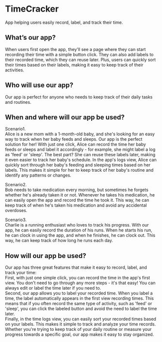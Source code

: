 # TimeCracker
App helping users easily record, label, and track their time.

## What’s our app?
When users first open the app, they'll see a page where they can start recording their time with a simple button click. 
They can also add labels to their recorded time, which they can reuse later.
Plus, users can quickly sort their times based on their labels, making it easy to keep track of their activities.

## Who will use our app?
Our app is perfect for anyone who needs to keep track of their daily tasks and routines.

## When and where will our app be used?
Scenario1.<br />
Alice is a new mom with a 1-month-old baby, and she's looking for an easy way to track when her baby feeds and sleeps. Our app is the perfect solution for her! With just one click, Alice can record the time her baby feeds or sleeps and label it accordingly - for example, she might label a log as 'feed' or 'sleep'. The best part? She can reuse these labels later, making it even easier to track her baby's schedule. In the app's logs view, Alice can quickly sort through her baby's feeding and sleeping times based on her labels. This makes it simple for her to keep track of her baby's routine and identify any patterns or changes.

Scenario2.<br />
Bob needs to take medication every morning, but sometimes he forgets whether he's already taken it or not. Whenever he takes his medication, he can easily open the app and record the time he took it. This way, he can keep track of when he's taken his medication and avoid any accidental overdoses.

Scenario3.<br />
Charlie is a running enthusiast who loves to track his progress. With our app, he can easily record the duration of his runs. When he starts his run, he can clock in using the app, and when he finishes, he can clock out. This way, he can keep track of how long he runs each day.

## How will our app be used?
Our app has three great features that make it easy to record, label, and track your time:<br />
First, with just one simple click, you can record the time in the app's first view. You don't need to go through any more steps - it's that easy! You can always edit or label the time later if you need to.<br />
Second, our app allows you to label your recorded time. When you label a time, the label automatically appears in the first view recording times. This means that if you often record the same type of activity, such as 'feed' or 'sleep', you can click the labeled button and avoid the need to label the time later.<br />
Finally, in the time logs view, you can easily sort your recorded times based on your labels. This makes it simple to track and analyze your time records. Whether you're trying to keep track of your daily routine or measure your progress towards a specific goal, our app makes it easy to stay organized.

